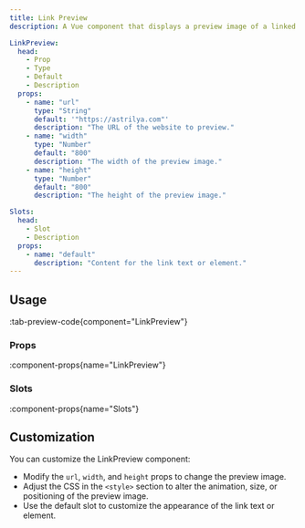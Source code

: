 ```yaml
---
title: Link Preview
description: A Vue component that displays a preview image of a linked website on hover.

LinkPreview:
  head:
    - Prop
    - Type
    - Default
    - Description
  props:
    - name: "url"
      type: "String"
      default: '"https://astrilya.com"'
      description: "The URL of the website to preview."
    - name: "width"
      type: "Number"
      default: "800"
      description: "The width of the preview image."
    - name: "height"
      type: "Number"
      default: "800"
      description: "The height of the preview image."

Slots:
  head:
    - Slot
    - Description
  props:
    - name: "default"
      description: "Content for the link text or element."
---
```


## Usage

:tab-preview-code{component="LinkPreview"}

### Props

:component-props{name="LinkPreview"}

### Slots

:component-props{name="Slots"}

## Customization

You can customize the LinkPreview component:

- Modify the `url`, `width`, and `height` props to change the preview image.
- Adjust the CSS in the `<style>` section to alter the animation, size, or positioning of the preview image.
- Use the default slot to customize the appearance of the link text or element.
